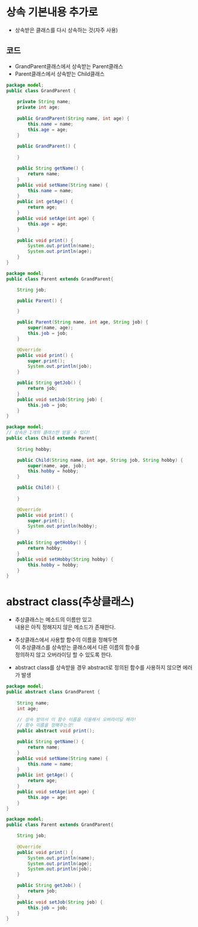 # 상속 기본내용 추가로
- 상속받은 클래스를 다시 상속하는 것(자주 사용)
## 코드
- GrandParent클래스에서 상속받는 Parent클래스
- Parent클래스에서 상속받는 Child클래스
```java
package model;
public class GrandParent {
	
	private String name;
	private int age;
	
	public GrandParent(String name, int age) {
		this.name = name;
		this.age = age;
	}
	
	public GrandParent() {
		
	}

	public String getName() {
		return name;
	}
	public void setName(String name) {
		this.name = name;
	}
	public int getAge() {
		return age;
	}
	public void setAge(int age) {
		this.age = age;
	}

	public void print() {
		System.out.println(name);
		System.out.println(age);
	}
}
```
```java
package model;
public class Parent extends GrandParent{

	String job;

	public Parent() {

	}

	public Parent(String name, int age, String job) {
		super(name, age);
		this.job = job;
	}

	@Override
	public void print() {
		super.print();
		System.out.println(job);
	}

	public String getJob() {
		return job;
	}
	public void setJob(String job) {
		this.job = job;
	}
}
```
```java
package model;
// 상속은 1개의 클래스만 받을 수 있다!
public class Child extends Parent{
	
	String hobby;

	public Child(String name, int age, String job, String hobby) {
		super(name, age, job);
		this.hobby = hobby;
	}

	public Child() {
		
	}

	@Override
	public void print() {
		super.print();
		System.out.println(hobby);
	}

	public String getHobby() {
		return hobby;
	}
	public void setHobby(String hobby) {
		this.hobby = hobby;
	}
}
```

# abstract class(추상클래스)
- 추상클래스는 메소드의 이름만 있고  
내용은 아직 정해지지 않은 메소드가 존재한다.
  
- 추상클래스에서 사용할 함수의 이름을 정해두면  
이 추상클래스를 상속받는 클래스에서 다른 이름의 함수를  
정의하지 않고 오버라이딩 할 수 있도록 한다.
- abstract class를 상속받을 경우 abstract로 정의된 함수를 사용하지 않으면 에러가 발생
```java
package model;
public abstract class GrandParent {
	
	String name;
	int age;
	
	// 상속 받아서 이 함수 이름을 이용해서 오버라이딩 해라!
	// 함수 이름을 정해주는것!
	public abstract void print();

	public String getName() {
		return name;
	}
	public void setName(String name) {
		this.name = name;
	}
	public int getAge() {
		return age;
	}
	public void setAge(int age) {
		this.age = age;
	}
}
```
```java
package model;
public class Parent extends GrandParent{

	String job;
	
	@Override
	public void print() {
		System.out.println(name);
		System.out.println(age);
		System.out.println(job);
	}

	public String getJob() {
		return job;
	}
	public void setJob(String job) {
		this.job = job;
	}
}
```
